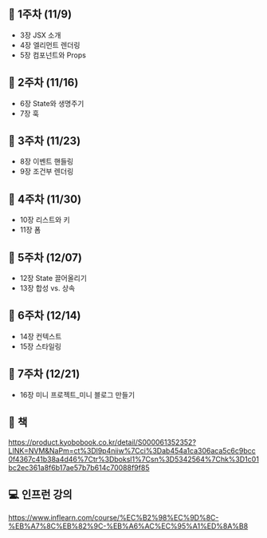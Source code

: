 ## 📢 1주차 (11/9)

- 3장 JSX 소개 
- 4장 엘리먼트 렌더링
- 5장 컴포넌트와 Props

## 📢 2주차 (11/16)

- 6장 State와 생명주기
- 7장 훅

## 📢 3주차 (11/23)

- 8장 이벤트 핸들링
- 9장 조건부 렌더링

## 📢 4주차 (11/30)

- 10장 리스트와 키
- 11장 폼

## 📢 5주차 (12/07)

- 12장 State 끌어올리기
- 13장 합성 vs. 상속

## 📢 6주차 (12/14)

- 14장 컨텍스트
- 15장 스타일링

## 📢 7주차 (12/21)

- 16장 미니 프로젝트\_미니 블로그 만들기

## 📖 책

https://product.kyobobook.co.kr/detail/S000061352352?LINK=NVM&NaPm=ct%3Dl9p4niiw%7Cci%3Dab454a1ca306aca5c6c9bcc0f4367c41b38a4d46%7Ctr%3Dboksl1%7Csn%3D5342564%7Chk%3D1c01bc2ec361a8f6b17ae57b7b614c70088f9f85

## 💻 인프런 강의

https://www.inflearn.com/course/%EC%B2%98%EC%9D%8C-%EB%A7%8C%EB%82%9C-%EB%A6%AC%EC%95%A1%ED%8A%B8
